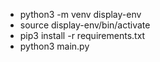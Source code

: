 
* python3 -m venv display-env
* source display-env/bin/activate
* pip3 install -r requirements.txt
* python3 main.py